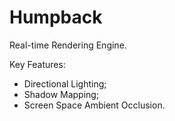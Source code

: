 # Humpback
Real-time Rendering Engine.

Key Features:
* Directional Lighting;
* Shadow Mapping;
* Screen Space Ambient Occlusion.

